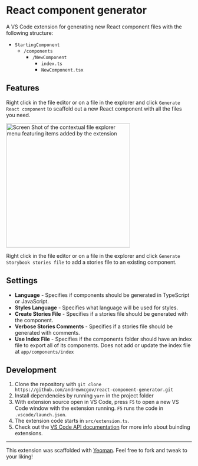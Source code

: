 # React component generator

A VS Code extension for generating new React component files with the following structure:

- `StartingComponent`
  - `/components`
    - `/NewComponent`
      - `index.ts`
      - `NewComponent.tsx`

## Features

Right click in the file editor or on a file in the explorer and click `Generate React component` to scaffold out a new React component with all the files you need.

<img width="336" alt="Screen Shot of the contextual file explorer menu featuring items added by the extension" src="https://user-images.githubusercontent.com/14366097/117344991-0b107780-ae74-11eb-9281-f15025134d10.png">

Right click in the file editor or on a file in the explorer and click `Generate Storybook stories file` to add a stories file to an existing component.

## Settings

- **Language** - Specifies if components should be generated in TypeScript or JavaScript.
- **Styles Language** - Specifies what language will be used for styles.
- **Create Stories File** - Specifies if a stories file should be generated with the component.
- **Verbose Stories Comments** - Specifies if a stories file should be generated with comments.
- **Use Index File** - Specifies if the components folder should have an index file to export all of its components. Does not add or update the index file at `app/components/index`

## Development

1. Clone the repository with `git clone https://github.com/andrewmcgov/react-component-generator.git`
2. Install dependencies by running `yarn` in the project folder
3. With extension source open in VS Code, press `F5` to open a new VS Code window with the extension running. `F5` runs the code in `.vscode/launch.json`.
4. The extension code starts in `src/extension.ts`.
5. Check out the [VS Code API documentation](https://code.visualstudio.com/api) for more info about buinding extensions.

---

This extension was scaffolded with [Yeoman](https://yeoman.io/). Feel free to fork and tweak to your liking!
